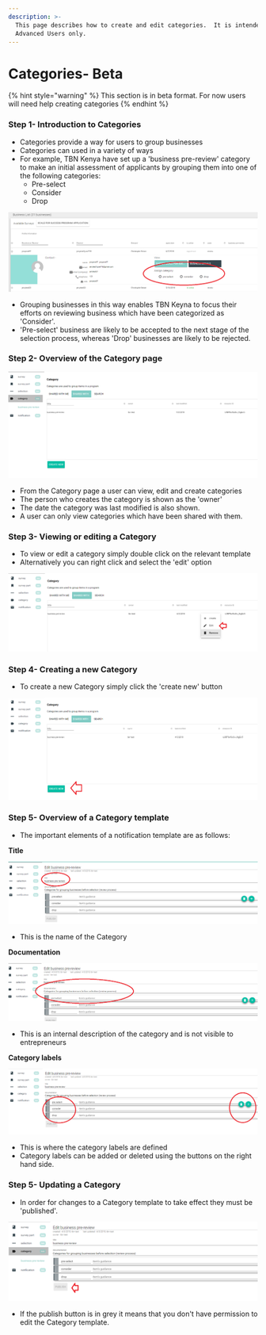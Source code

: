 ```yaml
---
description: >-
  This page describes how to create and edit categories.  It is intended for
  Advanced Users only.
---
```


# Categories- Beta

{% hint style="warning" %}
This section is in beta format.  For now users will need help creating categories
{% endhint %}

### Step 1- Introduction to Categories

* Categories provide a way for users to group businesses
* Categories can used in a variety of ways
* For example, TBN Kenya have set up a 'business pre-review' category to make an initial assessment of applicants by grouping them into one of the following categories:
  * Pre-select
  * Consider
  * Drop

![](../../../.gitbook/assets/image%20%2849%29.png)

* Grouping businesses in this way enables TBN Keyna to focus their efforts on reviewing business which have been categorized as 'Consider'.  
* 'Pre-select' business are likely to be accepted to the next stage of the selection process, whereas 'Drop' businesses are likely to be rejected. 

### Step 2- Overview of the Category page

![](../../../.gitbook/assets/image%20%2836%29.png)

* From the Category page a user can view, edit and create categories
* The person who creates the category is shown as the 'owner' 
* The date the category was last modified is also shown.
* A user can only view categories which have been shared with them.

### Step 3- Viewing or editing a Category

* To view or edit a category simply double click on the relevant template
* Alternatively you can right click and select the 'edit' option

![](../../../.gitbook/assets/image%20%2866%29.png)

### Step 4- Creating a new Category

* To create a new Category simply click the 'create new' button

![](../../../.gitbook/assets/image%20%28108%29.png)

### Step 5- Overview of a Category template

* The important elements of a notification template are as follows:

**Title** 

![](../../../.gitbook/assets/image%20%284%29.png)

* This is the name of the Category

**Documentation** 

![](../../../.gitbook/assets/image%20%2870%29.png)

* This is an internal description of the category and is not visible to entrepreneurs

**Category labels**

![](../../../.gitbook/assets/image%20%2877%29.png)

* This is where the category labels are defined
* Category labels can be added or deleted using the buttons on the right hand side.

### Step 5- Updating a Category

* In order for changes to a Category template to take effect they must be 'published'.

![](../../../.gitbook/assets/image%20%2844%29.png)

* If the publish button is in grey it means that you don't have permission to edit the Category template.



